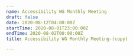 ```yaml
---
name: Accessibility WG Monthly Meeting
draft: false
date: 2020-08-12T04:00:00Z
startTime: 2020-08-01T23:00:00Z
endTime: 2020-08-02T00:00:00Z
title: Accessibility WG Monthly Meeting-(copy)

---
```


